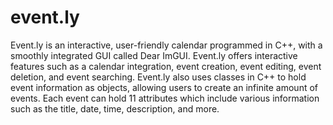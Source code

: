 # event.ly
Event.ly is an interactive, user-friendly calendar programmed in C++, with a smoothly integrated GUI called Dear ImGUI. Event.ly offers interactive features such as a calendar integration, event creation, event editing, event deletion, and event searching. Event.ly also uses classes in C++ to hold event information as objects, allowing users to create an infinite amount of events. Each event can hold 11 attributes which include various information such as the title, date, time, description, and more. 

